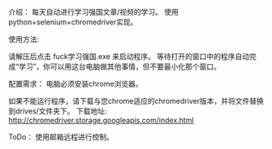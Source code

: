 介绍：
每天自动进行学习强国文章/视频的学习。 使用python+selenium+chromedriver实现。

使用方法:

请解压后点击 fuck学习强国.exe 来启动程序。
等待打开的窗口中的程序自动完成“学习”，你可以用这台电脑做其他事情，但不要最小化那个窗口。

配置需求：
电脑必须安装chrome浏览器。 

如果不能运行程序，请下载与您chrome适应的chromedriver版本，并将文件替换到drives/文件夹下。
下载地址:
http://chromedriver.storage.googleapis.com/index.html

ToDo：
使用邮箱远程进行控制。